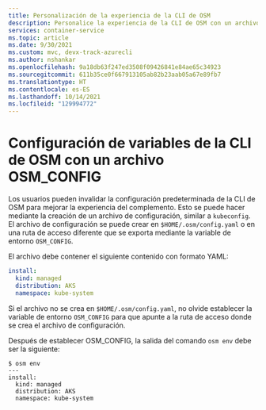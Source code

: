 ```yaml
---
title: Personalización de la experiencia de la CLI de OSM
description: Personalice la experiencia de la CLI de OSM con un archivo osmconfig.
services: container-service
ms.topic: article
ms.date: 9/30/2021
ms.custom: mvc, devx-track-azurecli
ms.author: nshankar
ms.openlocfilehash: 9a18db63f247ed3508f09426841e84ae65c34923
ms.sourcegitcommit: 611b35ce0f667913105ab82b23aab05a67e89fb7
ms.translationtype: HT
ms.contentlocale: es-ES
ms.lasthandoff: 10/14/2021
ms.locfileid: "129994772"
---
```

# <a name="configure-osm-cli-variables-with-an-osm_config-file"></a>Configuración de variables de la CLI de OSM con un archivo OSM_CONFIG

Los usuarios pueden invalidar la configuración predeterminada de la CLI de OSM para mejorar la experiencia del complemento. Esto se puede hacer mediante la creación de un archivo de configuración, similar a `kubeconfig`. El archivo de configuración se puede crear en `$HOME/.osm/config.yaml` o en una ruta de acceso diferente que se exporta mediante la variable de entorno `OSM_CONFIG`.

El archivo debe contener el siguiente contenido con formato YAML:

```yaml
install:
  kind: managed
  distribution: AKS
  namespace: kube-system
```

Si el archivo no se crea en `$HOME/.osm/config.yaml`, no olvide establecer la variable de entorno `OSM_CONFIG` para que apunte a la ruta de acceso donde se crea el archivo de configuración.

Después de establecer OSM_CONFIG, la salida del comando `osm env` debe ser la siguiente: 

```console
$ osm env
--- 
install:
  kind: managed
  distribution: AKS
  namespace: kube-system
```